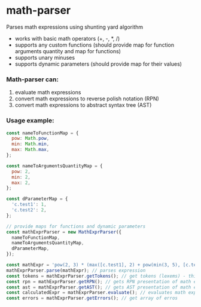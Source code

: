 # math-parser

Parses math expressions using shunting yard algorithm

- works with basic math operators (+, -, \*, /)
- supports any custom functions (should provide map for function arguments quantity and map for functions)
- supports unary minuses
- supports dynamic parameters (should provide map for their values)

### Math-parser can:

1. evaluate math expressions
2. convert math expressions to reverse polish notation (RPN)
3. convert math expressions to abstract syntax tree (AST)

### Usage example:

```javascript
const nameToFunctionMap = {
  pow: Math.pow,
  min: Math.min,
  max: Math.max,
};

const nameToArgumentsQuantityMap = {
  pow: 2,
  min: 2,
  max: 2,
};

const dParameterMap = {
  'c.test1': 1,
  'c.test2': 2,
};

// provide maps for functions and dynamic parameters
const mathExprParser = new MathExprParser({
  nameToFunctionMap,
  nameToArgumentsQuantityMap,
  dParameterMap,
});

const mathExpr = 'pow(2, 3) * (max([c.test1], 2) + pow(min(3, 5), [c.test2]))';
mathExprParser.parse(mathExpr); // parses expression
const tokens = mathExprParser.getTokens(); // get tokens (lexems) - this can be used for debugging purposes
const rpn = mathExprParser.getRPN(); // gets RPN presentation of math expression: 2 3 pow c.test1 2 max 3 5 min c.test2 pow + *
const ast = mathExprParser.getAST(); // gets AST presentation of math expression
const calculatedExpr = mathExprParser.evaluate(); // evaluates math expression
const errors = mathExprParser.getErrors(); // get array of erros
```
